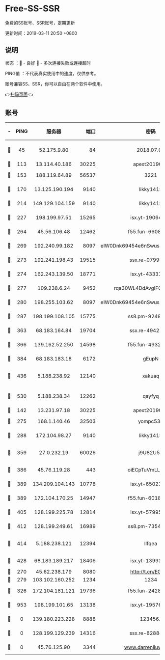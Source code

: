 # Free-SS-SSR

免费的SS账号、SSR账号，定期更新

更新时间：2019-03-11 20:50 +0800

## 说明

状态     ：🙂 - 良好 🙁 - 多次连接失败或连接超时

PING值   ：不代表真实使用中的速度，仅供参考。

账号兼容SS、SSR，你可以自由在两个软件中使用。

👉[扫码页面](https://liesauer.github.io/Free-SS-SSR/)👈

## 账号

|-|PING|服务器|端口|密码|加密方式|区域|
|:----:|:----:|:-----:|-----:|:----:|:----:|:----:|
|🙂|45|52.175.9.80|84|2018.07.07|chacha20-ietf-poly1305|HK|
|🙂|113|13.114.40.186|30225|apext2019006|chacha20|JP|
|🙂|153|188.119.64.89|56537|3221|aes-256-cfb|RU|
|🙂|170|13.125.190.194|9140|likky1415|aes-256-cfb|KR|
|🙂|214|149.129.104.159|9140|likky1415|aes-256-cfb|HK|
|🙂|227|198.199.97.51|15265|isx.yt-19064666|aes-256-cfb|US|
|🙂|264|45.56.106.48|12462|f55.fun-66086122|aes-256-cfb|US|
|🙂|269|192.240.99.182|8097|eIW0Dnk69454e6nSwuspv9DmS201tQ0D|aes-256-cfb|US|
|🙂|273|192.241.198.43|19515|ssx.re-07995804|aes-256-cfb|US|
|🙂|274|162.243.139.50|18771|isx.yt-43331560|aes-256-cfb|US|
|🙂|277|109.238.6.24|9452|rqa30WL4DdAvgIFG6Fs3znzTa|aes-256-cfb|FR|
|🙂|280|198.255.103.62|8097|eIW0Dnk69454e6nSwuspv9DmS201tQ0D|aes-256-cfb|US|
|🙂|287|198.199.108.105|15775|ss8.pm-92495647|aes-256-cfb|US|
|🙂|363|68.183.164.84|19704|ssx.re-49422223|aes-256-cfb|US|
|🙂|366|139.162.52.250|14598|f55.fun-49326639|aes-256-cfb|SG|
|🙂|384|68.183.183.18|6172|gEupN|aes-256-cfb|SG|
|🙂|436|5.188.238.92|12140|xakuaq|chacha20-ietf-poly1305|BR|
|🙂|530|5.188.238.34|12262|qayfyq|chacha20-ietf-poly1305|BR|
|🙂|142|13.231.97.18|30225|apext2019006|chacha20|JP|
|🙂|275|168.1.140.46|32503|yompc535|aes-256-cfb|AU|
|🙂|288|172.104.98.27|9140|likky1415|aes-256-cfb|JP|
|🙂|359|27.0.232.19|60026|j9U82U53|xchacha20-ietf-poly1305|HK|
|🙂|386|45.76.119.28|443|oiECpTuVmLLxk4Ts|aes-256-cfb|AU|
|🙂|389|134.209.104.143|10778|isx.yt-65021068|aes-256-cfb|SG|
|🙂|389|172.104.170.25|14947|f55.fun-60187573|aes-256-cfb|SG|
|🙂|405|128.199.225.78|12814|isx.yt-57995184|aes-256-cfb|SG|
|🙂|412|128.199.249.61|16989|ss8.pm-73548134|aes-256-cfb|SG|
|🙂|414|5.188.238.121|12394|llfqea|chacha20-ietf-poly1305|BR|
|🙂|428|68.183.189.217|18406|isx.yt-13993999|aes-256-cfb|SG|
|🙁|270|45.62.238.179|8080|http://t.cn/EGJIyrl|rc4-md5|CA|
|🙁|279|103.102.160.252|1234|1234|rc4-md5|JP|
|🙁|326|172.104.181.121|19736|f55.fun-24285581|aes-256-cfb|SG|
|🙁|953|198.199.101.65|13138|isx.yt-19576277|aes-256-cfb|US|
|🙁|0|139.180.223.228|8888|123456..|aes-256-cfb|JP|
|🙁|0|128.199.129.239|14316|ssx.re-82884853|aes-256-cfb|SG|
|🙁|0|45.76.125.90|3344|www.darrenliuwei.com|aes-256-cfb|AU|
